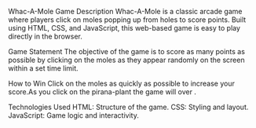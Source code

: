 Whac-A-Mole Game
Description
Whac-A-Mole is a classic arcade game where players click on moles popping up from holes to score points. Built using HTML, CSS, and JavaScript, this web-based game is easy to play directly in the browser.

Game Statement
The objective of the game is to score as many points as possible by clicking on the moles as they appear randomly on the screen within a set time limit.

How to Win
Click on the moles as quickly as possible to increase your score.As you click on the pirana-plant the game will over .

Technologies Used
HTML: Structure of the game.
CSS: Styling and layout.
JavaScript: Game logic and interactivity.
